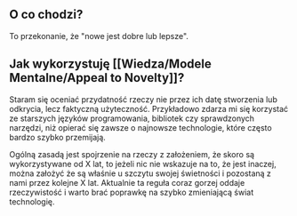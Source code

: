 ## O co chodzi? 
To przekonanie, że "nowe jest dobre lub lepsze".

## Jak wykorzystuję [[Wiedza/Modele Mentalne/Appeal to Novelty]]?
Staram się oceniać przydatność rzeczy nie przez ich datę stworzenia lub odkrycia, lecz faktyczną użyteczność. Przykładowo zdarza mi się korzystać ze starszych języków programowania, bibliotek czy sprawdzonych narzędzi, niż opierać się zawsze o najnowsze technologie, które często bardzo szybko przemijają. 

Ogólną zasadą jest spojrzenie na rzeczy z założeniem, że skoro są wykorzystywane od X lat, to jeżeli nic nie wskazuje na to, że jest inaczej, można założyć że są właśnie u szczytu swojej świetności i pozostaną z nami przez kolejne X lat. Aktualnie ta reguła coraz gorzej oddaje rzeczywistość i warto brać poprawkę na szybko zmieniającą świat technologię. 